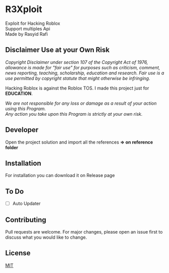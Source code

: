 # R3Xploit

Exploit for Hacking Roblox  
Support multiples Api  
Made by Rasyid Rafi  

## Disclaimer Use at your Own Risk

_Copyright Disclaimer under section 107 of the Copyright Act of 1976, allowance is made for "fair use" for purposes such as criticism, comment, news reporting, teaching, scholarship, education and research. Fair use is a use permitted by copyright statute that might otherwise be infringing._

Hacking Roblox is against the Roblox TOS. I made this project just for **EDUCATION**.

_We are not responsible for any loss or damage as a result of your action using this Program._  
_Any action you take upon this Program is strictly at your own risk._

## Developer

Open the project solution and import all the references **=> on reference folder**

## Installation

For installation you can download it on Release page

## To Do

- [ ] Auto Updater

## Contributing

Pull requests are welcome. For major changes, please open an issue first to discuss what you would like to change.  

## License

[MIT](https://github.com/rasyidrafi/R3Xploit/blob/master/LICENSE)
